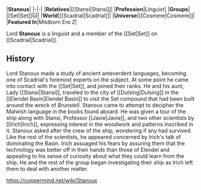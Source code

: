 |**Stanoux**|
|-|-|
|**Relatives**|[[Stansi\|Stansi]]|
|**Profession**|Linguist|
|**Groups**|[[Set\|Set]]🐱︎|
|**World**|[[Scadrial\|Scadrial]]|
|**Universe**|[[Cosmere\|Cosmere]]|
|**Featured In**|*Mistborn Era 2*|

Lord **Stanoux** is a linguist and a member of the [[Set\|Set]] on [[Scadrial\|Scadrial]].

## History
Lord Stanoux made a study of ancient anteverdent languages, becoming one of Scadrial's foremost experts on the subject. At some point he came into contact with the [[Set\|Set]], and joined their ranks. He and his aunt, Lady [[Stansi\|Stansi]], traveled to the city of [[Dulsing\|Dulsing]] in the [[Elendel Basin\|Elendel Basin]] to visit the Set compound that had been built around the wreck of *Brunstell*. Stanoux came to attempt to decipher the Malwish language in the books found aboard. He was given a tour of the ship along with Stansi, Professor [[Javie\|Javie]], and two other scientists by [[Irich\|Irich]], expressing interest in the woodwork and patterns inscribed in it. Stanoux asked after the crew of the ship, wondering if any had survived. Like the rest of the scientists, he appeared concerned by Irich's talk of dominating the Basin. Irich assuaged his fears by assuring them that the technology was better off in their hands than those of Elendel and appealing to his sense of curiosity about what they could learn from the ship. He and the rest of the group began investigating their ship as Irich left them to deal with another matter.



https://coppermind.net/wiki/Stanoux